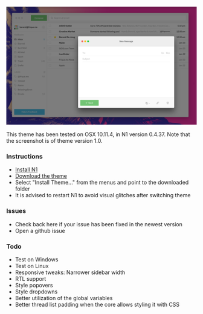 ![Preview 1](preview1@2x.png)

This theme has been tested on OSX 10.11.4, in N1 version 0.4.37.
Note that the screenshot is of theme version 1.0.

### Instructions
- [Install N1](https://www.nylas.com/n1)
- [Download the theme](https://github.com/Frique/N1-Berend/releases)
- Select "Install Theme..." from the menus and point to the downloaded folder
- It is advised to restart N1 to avoid visual glitches after switching theme

### Issues
- Check back here if your issue has been fixed in the newest version
- Open a github issue

### Todo
- Test on Windows
- Test on Linux
- Responsive tweaks: Narrower sidebar width
- RTL support
- Style popovers
- Style dropdowns
- Better utilization of the global variables
- Better thread list padding when the core allows styling it with CSS
